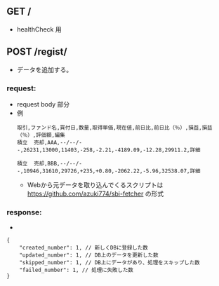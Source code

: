 ## GET /
- healthCheck 用

## POST /regist/
- データを追加する。
### request:
- request body 部分
- 例
    ```
    取引,ファンド名,買付日,数量,取得単価,現在値,前日比,前日比（％）,損益,損益（％）,評価額,編集
    積立  売却,AAA,--/--/--,26231,13000,11403,-258,-2.21,-4189.09,-12.28,29911.2,詳細 

    積立  売却,BBB,--/--/--,10946,31610,29726,+235,+0.80,-2062.22,-5.96,32538.07,詳細 

    ```
    - Webから元データを取り込んでくるスクリプトは https://github.com/azuki774/sbi-fetcher の形式

### response:
-
```
{
    "created_number": 1, // 新しくDBに登録した数
    "updated_number": 1, // DB上のデータを更新した数
    "skipped_number": 1, // DB上にデータがあり、処理をスキップした数
    "failed_number": 1, // 処理に失敗した数
}
```
